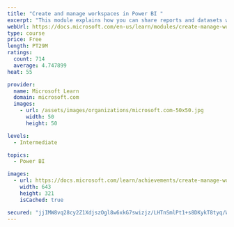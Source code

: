 ```yaml
---
title: "Create and manage workspaces in Power BI "
excerpt: "This module explains how you can share reports and datasets with your users and how to create a deployment strategy that makes sense for you and your organization. Furthermore, you will learn about data lineage in Microsoft Power BI."
webUrl: https://docs.microsoft.com/en-us/learn/modules/create-manage-workspaces-power-bi/
type: course
price: Free
length: PT29M
ratings:
  count: 714
  average: 4.747899
heat: 55

provider:
  name: Microsoft Learn
  domain: microsoft.com
  images:
    - url: /assets/images/organizations/microsoft.com-50x50.jpg
      width: 50
      height: 50

levels:
  - Intermediate

topics:
  - Power BI

images:
  - url: https://docs.microsoft.com/learn/achievements/create-manage-workspaces-power-bi-social.png
    width: 643
    height: 321
    isCached: true

secured: "jjIMW8vq28cy2Z1XdjszOgl8w6xkG7swizjz/LHTnSmlPt1+s8DKykT8tyq/WO3ciUOEUxARHk1Z/u5f55SVg4NasH2+r+N2JjPBLkj47xwPbJp+oiILwDYTI64aUcyqCVXd6FfTgANQfZiCFXYuLTbJ9087L70FyUV3jkanJ3W2NSmz2ZaNEqQ/oQcvsN5pnK7brBSE9CJqEKmvjJQb61lcgZTZgFkOVcp7pBHqOVB3CCqQx2uPs2J22fMoZ+ZTYOM3vP1cLggivShMUBAlT+IT8XJKUz8xhyfy7D4BwdvIw0yj9GdQDP0WOtz/gAHiJZ6md6Hz3M1BA6hRZlCicC/hIdWbKOB99YqwIOhDv/ytkzhtiQcUKPenFXhKCspHqe93EQl3XxQb3ChNSYFDm3D47I8TX7kdqUo7oDoUmWo=;GjUGL52mgmjhlqYeejZfLA=="
---
```


